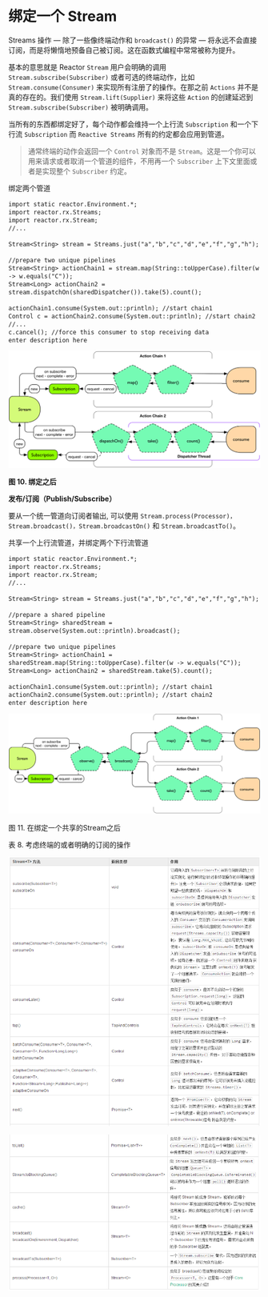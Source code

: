 # 绑定一个 Stream

Streams 操作 — 除了一些像终端动作和 `broadcast()` 的异常 — 将永远不会直接订阅，而是将懒惰地预备自己被订阅。这在函数式编程中常常被称为提升。

基本的意思就是 Reactor `Stream` 用户会明确的调用 `Stream.subscribe(Subscriber)` 或者可选的终端动作，比如  `Stream.consume(Consumer)` 来实现所有注册了的操作。在那之前 `Actions` 并不是真的存在的。我们使用 `Stream.lift(Supplier)` 来将这些 `Action` 的创建延迟到 `Stream.subscribe(Subscriber)` 被明确调用。

当所有的东西都绑定好了，每个动作都会维持一个上行流 `Subscription` 和一个下行流 `Subscription` 而 `Reactive Streams` 所有的约定都会应用到管道。

>通常终端的动作会返回一个 `Control` 对象而不是 `Stream`。这是一个你可以用来请求或者取消一个管道的组件，不用再一个 `Subscriber` 上下文里面或者是实现整个 `Subscriber` 约定。

绑定两个管道

```
import static reactor.Environment.*;
import reactor.rx.Streams;
import reactor.rx.Stream;
//...

Stream<String> stream = Streams.just("a","b","c","d","e","f","g","h");

//prepare two unique pipelines
Stream<String> actionChain1 = stream.map(String::toUpperCase).filter(w -> w.equals("C"));
Stream<Long> actionChain2 = stream.dispatchOn(sharedDispatcher()).take(5).count();

actionChain1.consume(System.out::println); //start chain1
Control c = actionChain2.consume(System.out::println); //start chain2
//...
c.cancel(); //force this consumer to stop receiving data
enter description here
```

![](images/20.png)

**图 10. 绑定之后**

**发布/订阅（Publish/Subscribe）**

要从一个统一管道向订阅者输出, 可以使用 `Stream.process(Processor)，Stream.broadcast()，Stream.broadcastOn()` 和 `Stream.broadcastTo()`。

共享一个上行流管道，并绑定两个下行流管道

```
import static reactor.Environment.*;
import reactor.rx.Streams;
import reactor.rx.Stream;
//...

Stream<String> stream = Streams.just("a","b","c","d","e","f","g","h");

//prepare a shared pipeline
Stream<String> sharedStream = stream.observe(System.out::println).broadcast();

//prepare two unique pipelines
Stream<String> actionChain1 = sharedStream.map(String::toUpperCase).filter(w -> w.equals("C"));
Stream<Long> actionChain2 = sharedStream.take(5).count();

actionChain1.consume(System.out::println); //start chain1
actionChain2.consume(System.out::println); //start chain2
enter description here
```

![](images/21.png)

图 11. 在绑定一个共享的Stream之后

表 8. 考虑终端的或者明确的订阅的操作

![](images/22.png)

![](images/23.png)
